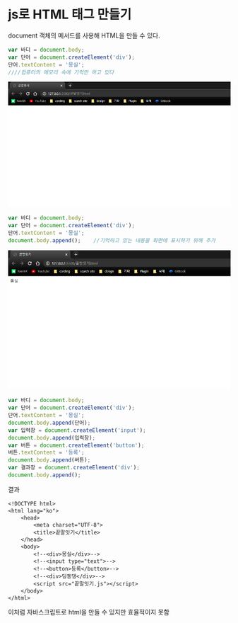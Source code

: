 # js로 HTML 태그 만들기

document 객체의 메서드를 사용해 HTML을 만들 수 있다.

```javascript
var 바디 = document.body;
var 단어 = document.createElement('div');
단어.textContent = '몽실';
////컴퓨터의 메모리 속에 기억만 하고 있다
```

![](../.gitbook/assets/image%20%2822%29.png)

```javascript
var 바디 = document.body;
var 단어 = document.createElement('div');
단어.textContent = '몽실';    
document.body.append();    //기억하고 있는 내용을 화면에 표시하기 위해 추가
```

![](../.gitbook/assets/image%20%2823%29.png)

```javascript
var 바디 = document.body;
var 단어 = document.createElement('div');
단어.textContent = '몽실';
document.body.append(단어);
var 입력창 = document.createElement('input');
document.body.append(입력창);
var 버튼 = document.createElement('button');
버튼.textContent = '등록';
document.body.append(버튼);
var 결과창 = document.createElement('div');
document.body.append();
```

결과

```markup
<!DOCTYPE html>
<html lang="ko">
    <head>
        <meta charset="UTF-8">
        <title>끝말잇기</title>
    </head>
    <body>
        <!--<div>몽실</div>-->
        <!--<input type="text">-->
        <!--<button>등록</button>-->
        <!--<div>딩동댕</div>-->
        <script src="끝말잇기.js"></script>
    </body>
</html>
```

이처럼 자바스크립트로 html을 만들 수 있지만 효율적이지 못함 

